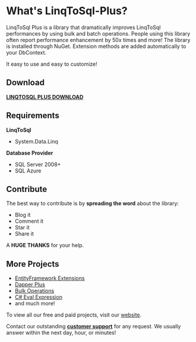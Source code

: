# What's LinqToSql-Plus?

LinqToSql Plus is a library that dramatically improves LinqToSql performances by using bulk and batch operations.
People using this library often report performance enhancement by 50x times and more!
The library is installed through NuGet. Extension methods are added automatically to your DbContext.

It easy to use and easy to customize!

## Download

**[LINQTOSQL PLUS DOWNLOAD](https://linqtosql-plus.net/download)**

## Requirements

**LinqToSql**
- System.Data.Linq

**Database Provider**
- SQL Server 2008+
- SQL Azure

## Contribute

The best way to contribute is by **spreading the word** about the library:

 - Blog it
 - Comment it
 - Star it
 - Share it
 
A **HUGE THANKS** for your help.

## More Projects

- [EntityFramework Extensions](https://entityframework-extensions.net/)
- [Dapper Plus](https://dapper-plus.net/)
- [Bulk Operations](https://bulk-operations.net/)
- [C# Eval Expression](https://eval-expression.net/)
- and much more! 

To view all our free and paid projects, visit our [website](https://zzzprojects.com/).

Contact our outstanding **[customer support](https://linqtosql-plus.net/contact-us)** for any request. We usually answer within the next day, hour, or minutes!
